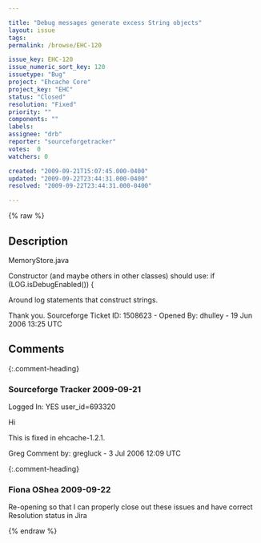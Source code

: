 ```yaml
---

title: "Debug messages generate excess String objects"
layout: issue
tags: 
permalink: /browse/EHC-120

issue_key: EHC-120
issue_numeric_sort_key: 120
issuetype: "Bug"
project: "Ehcache Core"
project_key: "EHC"
status: "Closed"
resolution: "Fixed"
priority: ""
components: ""
labels: 
assignee: "drb"
reporter: "sourceforgetracker"
votes:  0
watchers: 0

created: "2009-09-21T15:07:45.000-0400"
updated: "2009-09-22T23:44:31.000-0400"
resolved: "2009-09-22T23:44:31.000-0400"

---
```




{% raw %}



## Description

<div markdown="1" class="description">

MemoryStore.java 

Constructor (and maybe others in other classes) 
should use: 
if (LOG.isDebugEnabled()) \{ 

Around log statements that construct strings.

Thank you.
Sourceforge Ticket ID: 1508623 - Opened By: dhulley - 19 Jun 2006 13:25 UTC

</div>

## Comments


{:.comment-heading}
### **Sourceforge Tracker** <span class="date">2009-09-21</span>

<div markdown="1" class="comment">

Logged In: YES 
user\_id=693320

Hi

This is fixed in ehcache-1.2.1.

Greg
Comment by: gregluck - 3 Jul 2006 12:09 UTC

</div>


{:.comment-heading}
### **Fiona OShea** <span class="date">2009-09-22</span>

<div markdown="1" class="comment">

Re-opening so that I can properly close out these issues and have correct Resolution status in Jira

</div>



{% endraw %}
